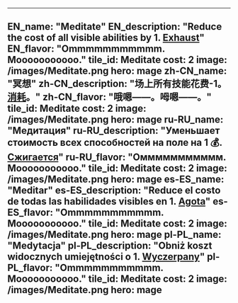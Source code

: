 ---

EN_name: "Meditate"
EN_description: "Reduce the cost of all visible abilities by 1. <u>Exhaust</u>"
EN_flavor: "Ommmmmmmmmmm. Mooooooooooo."
tile_id: Meditate
cost: 2
image: /images/Meditate.png
hero: mage
zh-CN_name: "冥想"
zh-CN_description: "场上所有技能花费-1。<u>消耗</u>。"
zh-CN_flavor: "哦嗯——。呣嗯——。"
tile_id: Meditate
cost: 2
image: /images/Meditate.png
hero: mage
ru-RU_name: "Медитация"
ru-RU_description: "Уменьшает стоимость всех способностей на поле на 1 💰. <u>Сжигается</u>"
ru-RU_flavor: "Oммммммммммм. Мooooooooooo."
tile_id: Meditate
cost: 2
image: /images/Meditate.png
hero: mage
es-ES_name: "Meditar"
es-ES_description: "Reduce el costo de todas las habilidades visibles en 1. <u>Agota</u>"
es-ES_flavor: "Ommmmmmmmmmm. Mooooooooooo."
tile_id: Meditate
cost: 2
image: /images/Meditate.png
hero: mage
pl-PL_name: "Medytacja"
pl-PL_description: "Obniż koszt widocznych umiejętności o 1. <u>Wyczerpany</u>"
pl-PL_flavor: "Ommmmmmmmmmm. Mooooooooooo."
tile_id: Meditate
cost: 2
image: /images/Meditate.png
hero: mage
---